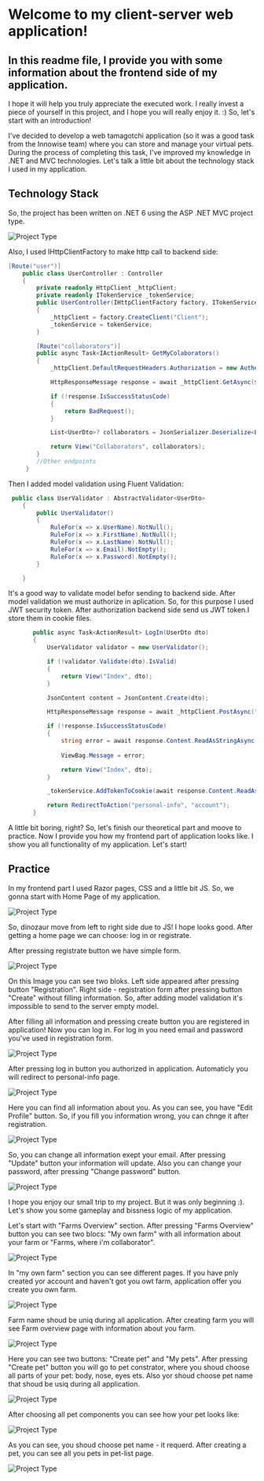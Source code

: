 # Welcome to my client-server web application!

## In this readme file, I provide you with some information about the frontend side of my application.

I hope it will help you truly appreciate the executed work. I really invest a piece of yourself in this project, and I hope you will really enjoy it. :) So, let's start with an introduction!

I've decided to develop a web tamagotchi application (so it was a good task from the Innowise team) where you can store and manage your virtual pets. During the process of completing this task, I've improved my knowledge in .NET and MVC technologies. Let's talk a little bit about the technology stack I used in my application.

## Technology Stack

So, the project has been written on .NET 6 using the ASP .NET MVC project type.

![Project Type](/Images/mvc.jpg)

Also, I used IHttpClientFactory to make http call to backend side: 
```csharp
[Route("user")]
    public class UserController : Controller
    {
        private readonly HttpClient _httpClient;
        private readonly ITokenService _tokenService;
        public UserController(IHttpClientFactory factory, ITokenService tokenService)
        {
            _httpClient = factory.CreateClient("Client");
            _tokenService = tokenService;
        }

        [Route("collaborators")]
        public async Task<IActionResult> GetMyColaborators()
        {
            _httpClient.DefaultRequestHeaders.Authorization = new AuthenticationHeaderValue("Bearer", Request.Cookies["token"]);

            HttpResponseMessage response = await _httpClient.GetAsync($"api/user/collaborators");

            if (!response.IsSuccessStatusCode)
            {
                return BadRequest();
            }

            List<UserDto>? collaborators = JsonSerializer.Deserialize<List<UserDto>>(response.Content.ReadAsStringAsync().Result);

            return View("Collaborators", collaborators);
        }
        //Other endpoints
     }
```

Then I added model validation using Fluent Validation:
```csharp
 public class UserValidator : AbstractValidator<UserDto>
    {
        public UserValidator()
        {
            RuleFor(x => x.UserName).NotNull();
            RuleFor(x => x.FirstName).NotNull();
            RuleFor(x => x.LastName).NotNull();
            RuleFor(x => x.Email).NotEmpty();
            RuleFor(x => x.Password).NotEmpty();
        }

    }
```
It's a good way to validate model befor sending to backend side. After model validation we must authorize in aplication. So, for this purpose I used JWT security token. After authorization backend side send us JWT token.I store them in cookie files.
 ```csharp
        public async Task<ActionResult> LogIn(UserDto dto)
        {
            UserValidator validator = new UserValidator();

            if (!validator.Validate(dto).IsValid)
            {
                return View("Index", dto);
            }

            JsonContent content = JsonContent.Create(dto);

            HttpResponseMessage response = await _httpClient.PostAsync("api/authorization/login", content);

            if (!response.IsSuccessStatusCode)
            {
                string error = await response.Content.ReadAsStringAsync();
                
                ViewBag.Message = error;

                return View("Index", dto);
            }

            _tokenService.AddTokenToCookie(await response.Content.ReadAsStringAsync(),HttpContext,"token",1);

            return RedirectToAction("personal-info", "account");
        }
```
A little bit boring, right? So, let's finish our theoretical part and moove to practice. Now I provide you how my frontend part of application looks like. I show you all functionality of my application. Let's start!

## Practice

In my frontend part I used Razor pages, CSS and a little bit JS. So, we gonna start with Home Page of my application.

![Project Type](/Images/homepage.jpg)

So, dinozaur move from left to right side due to JS! I hope looks good. After getting a home page we can choose: log in or registrate.

After pressing registrate button we have simple form.

![Project Type](/Images/registration.jpg)

On this Image you can see two bloks. Left side appeared after pressing button "Registration". Right side - registration form after pressing button "Create" without filling information. So, after adding model validation it's impossible to send to the server empty model.

After filling all information and pressing create button you are registered in application! Now you can log in. For log in you need email and password you've used in registration form.

![Project Type](/Images/logIn.jpg)

After pressing log in button you authorized in application. Automaticly you will redirect to personal-info page.

![Project Type](/Images/personalinfo.jpg)

Here you can find all information about you. As you can see, you have "Edit Profile" button. So, if you fill you information wrong, you can chnge it after registration.

![Project Type](/Images/personalinfo2.jpg)

So, you can change all information exept your email. After pressing "Update" button your information will update. Also you can change your password, after pressing "Change password" button.

![Project Type](/Images/changepassword.jpg)

I hope you enjoy our small trip to my project. But it was only beginning :). Let's show you some gameplay and bissness logic of my application.

Let's start with "Farms Overview" section. After pressing "Farms Overview" button you can see two blocs: "My own farm" with all information about your farm or "Farms, where i'm collaborator".

![Project Type](/Images/farmoverview.jpg)

In "my own farm" section you can see different pages. If you have pnly created yor account and haven't got you owt farm, application offer you create you own farm.

![Project Type](/Images/createfarm.jpg)

Farm name shoud be uniq during all application. After creating farm you will see Farm overview page with information about you farm.

![Project Type](/Images/farm.jpg)

Here you can see two buttons: "Create pet" and "My pets". After pressing "Create pet" button you will go to pet constrator, where you shoud choose all parts of your pet: body, nose, eyes ets. Also yor shoud choose pet name that shoud be usiq during all application.

![Project Type](/Images/contractor.jpg)

After choosing all pet components you can see how your pet looks like:

![Project Type](/Images/amebaa.jpg)

As you can see, you shoud choose pet name - it requerd. After creating a pet, you can see all you pets in pet-list page.

![Project Type](/Images/petlist.jpg)
